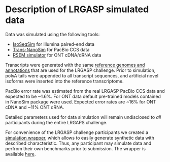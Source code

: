 # Description of LRGASP simulated data

Data was simulated using the following tools:

- [IsoSeqSim](https://github.com/yunhaowang/IsoSeqSim) for Illumina paired-end data
- [Trans-NanoSim](https://github.com/bcgsc/NanoSim) for PacBio CCS data
- [RSEM simulator](http://deweylab.biostat.wisc.edu/rsem/README.html) for ONT cDNA/dRNA data

Transcripts were generated with the same [reference genomes and annotations](reference-genomes.md)
that are used for the LRGASP challenge.
Prior to simulation, polyA tails were appended to all transcript sequences, and
artificial novel isoforms were inserted into the reference transcriptome.

PacBio error rate was estimated from the real LRGASP PacBio CCS data and expected to be ~1.6%.
For ONT data default pre-trained models contained in NanoSim package were used.
Expected error rates are ~16% for ONT cDNA and ~11% ONT dRNA.

Detailed parameters used for data simulation will remain undisclosed to *all* participants during the entire LRGAPS challenge.

For convenience of the LRGASP challenge participants we created a [simulation wrapper](https://github.com/LRGASP/lrgasp-simulation), which allows to easily
generate synthetic data with described characteristic. Thus, any participant may simulate data and perfrom their
own benchmarks prior to submission. The wrapper is available [here](https://github.com/LRGASP/lrgasp-simulation).

